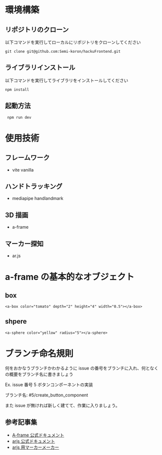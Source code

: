 # 環境構築

## リポジトリのクローン
以下コマンドを実行してローカルにリポジトリをクローンしてください
```
git clone git@github.com:Semi-koron/hackuFrontend.git
```

## ライブラリインストール
以下コマンドを実行してライブラリをインストールしてください
```
npm install
```

## 起動方法
```
 npm run dev
```

# 使用技術

## フレームワーク

- vite vanilla

## ハンドトラッキング

- mediapipe handlandmark

## 3D 描画

- a-frame

## マーカー探知

- ar.js

# a-frame の基本的なオブジェクト

## box

```
<a-box color="tomato" depth="2" height="4" width="0.5"></a-box>
```

## shpere

```
<a-sphere color="yellow" radius="5"></a-sphere>
```

# ブランチ命名規則

何をおかなうブランチかわかるように issue の番号をブランチに入れ、何となくの概要をブランチ名に書きましょう

Ex. issue 番号 5 ボタンコンポーネントの実装

ブランチ名: #5/create_button_component

また issue が無ければ新しく建てて、作業に入りましょう。

## 参考記事集

- [A-frame 公式ドキュメント](https://aframe.io/docs/1.6.0/introduction/)
- [arjs 公式ドキュメント](https://ar-js-org.github.io/AR.js-Docs/)
- [arjs 用マーカーメーカー](https://jeromeetienne.github.io/AR.js/three.js/examples/marker-training/examples/generator.html)
